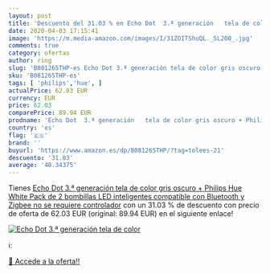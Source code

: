 ```yaml
---
layout: post
title: 'Descuento del 31.03 % en Echo Dot  3.ª generación   tela de color'
date: 2020-04-03 17:15:41
image: 'https://m.media-amazon.com/images/I/31ZOITShuQL._SL200_.jpg'
comments: true
category: ofertas
author: ring
slug: 'B081265THP-es Echo Dot 3.ª generación tela de color gris oscuro +...'
sku: 'B081265THP-es'
tags: [ 'philips','hue', ]
actualPrice: 62.03 EUR
currency: EUR
price: 62.03
comparePrice: 89.94 EUR
prodname: 'Echo Dot  3.ª generación   tela de color gris oscuro + Philips Hue White Pack de 2 bombillas LED inteligentes  compatible con Bluetooth y Zigbee  no se requiere controlador'
country: 'es'
flag: '🇪🇸'
brand: ''
buyurl: 'https://www.amazon.es/dp/B081265THP/?tag=tolees-21'
descuento: '31.03'
average: '48.34375'
---
```


Tienes [Echo Dot  3.ª generación   tela de color gris oscuro + Philips Hue White Pack de 2 bombillas LED inteligentes  compatible con Bluetooth y Zigbee  no se requiere controlador](https://www.amazon.es/dp/B081265THP/?tag=tolees-21) con un 31.03 % de descuento con precio de oferta de 62.03 EUR (original: 89.94 EUR) en el siguiente enlace!

[![Echo Dot  3.ª generación   tela de color](https://m.media-amazon.com/images/I/31ZOITShuQL._SL200_.jpg)](https://www.amazon.es/dp/B081265THP/?tag=tolees-21)

ℹ️:


[🛒 Accede a la oferta!!](https://www.amazon.es/dp/B081265THP/?tag=tolees-21)
